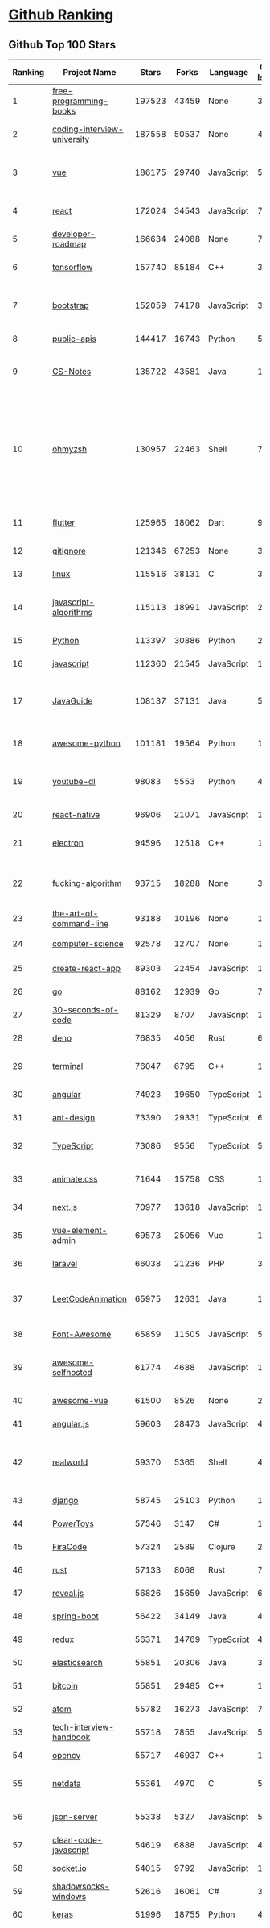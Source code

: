 [Github Ranking](../README.md)
==========

## Github Top 100 Stars

| Ranking | Project Name | Stars | Forks | Language | Open Issues | Description | Last Commit |
| ------- | ------------ | ----- | ----- | -------- | ----------- | ----------- | ----------- |
| 1 | [free-programming-books](https://github.com/EbookFoundation/free-programming-books) | 197523 | 43459 | None | 34 | :books: Freely available programming books | 2021-07-27T11:23:19Z |
| 2 | [coding-interview-university](https://github.com/jwasham/coding-interview-university) | 187558 | 50537 | None | 49 | A complete computer science study plan to become a software engineer. | 2021-07-27T05:40:47Z |
| 3 | [vue](https://github.com/vuejs/vue) | 186175 | 29740 | JavaScript | 533 | 🖖 Vue.js is a progressive, incrementally-adoptable JavaScript framework for building UI on the web. | 2021-07-25T05:38:46Z |
| 4 | [react](https://github.com/facebook/react) | 172024 | 34543 | JavaScript | 780 | A declarative, efficient, and flexible JavaScript library for building user interfaces. | 2021-07-28T01:53:38Z |
| 5 | [developer-roadmap](https://github.com/kamranahmedse/developer-roadmap) | 166634 | 24088 | None | 72 | Roadmap to becoming a web developer in 2021 | 2021-06-26T06:42:42Z |
| 6 | [tensorflow](https://github.com/tensorflow/tensorflow) | 157740 | 85184 | C++ | 3562 | An Open Source Machine Learning Framework for Everyone | 2021-07-28T02:13:14Z |
| 7 | [bootstrap](https://github.com/twbs/bootstrap) | 152059 | 74178 | JavaScript | 375 | The most popular HTML, CSS, and JavaScript framework for developing responsive, mobile first projects on the web. | 2021-07-27T18:16:00Z |
| 8 | [public-apis](https://github.com/public-apis/public-apis) | 144417 | 16743 | Python | 52 | A collective list of free APIs | 2021-07-27T09:29:43Z |
| 9 | [CS-Notes](https://github.com/CyC2018/CS-Notes) | 135722 | 43581 | Java | 105 | :books: 技术面试必备基础知识、Leetcode、计算机操作系统、计算机网络、系统设计 | 2021-06-30T00:42:05Z |
| 10 | [ohmyzsh](https://github.com/ohmyzsh/ohmyzsh) | 130957 | 22463 | Shell | 735 | 🙃   A delightful community-driven (with 1800+ contributors) framework for managing your zsh configuration. Includes 300+ optional plugins (rails, git, OSX, hub, docker, homebrew, node, php, python, etc), 140+ themes to spice up your morning, and an auto-update tool so that makes it easy to keep up with the latest updates from the community. | 2021-07-26T09:49:02Z |
| 11 | [flutter](https://github.com/flutter/flutter) | 125965 | 18062 | Dart | 9350 | Flutter makes it easy and fast to build beautiful apps for mobile and beyond. | 2021-07-28T02:36:59Z |
| 12 | [gitignore](https://github.com/github/gitignore) | 121346 | 67253 | None | 302 | A collection of useful .gitignore templates | 2021-07-22T11:47:54Z |
| 13 | [linux](https://github.com/torvalds/linux) | 115516 | 38131 | C | 324 | Linux kernel source tree | 2021-07-27T21:17:05Z |
| 14 | [javascript-algorithms](https://github.com/trekhleb/javascript-algorithms) | 115113 | 18991 | JavaScript | 248 | 📝 Algorithms and data structures implemented in JavaScript with explanations and links to further readings | 2021-07-27T17:47:38Z |
| 15 | [Python](https://github.com/TheAlgorithms/Python) | 113397 | 30886 | Python | 27 | All Algorithms implemented in Python | 2021-07-27T18:03:56Z |
| 16 | [javascript](https://github.com/airbnb/javascript) | 112360 | 21545 | JavaScript | 126 | JavaScript Style Guide | 2021-07-15T01:15:43Z |
| 17 | [JavaGuide](https://github.com/Snailclimb/JavaGuide) | 108137 | 37131 | Java | 54 | 「Java学习+面试指南」一份涵盖大部分 Java 程序员所需要掌握的核心知识。准备 Java 面试，首选 JavaGuide！ | 2021-07-27T08:20:17Z |
| 18 | [awesome-python](https://github.com/vinta/awesome-python) | 101181 | 19564 | Python | 179 | A curated list of awesome Python frameworks, libraries, software and resources | 2021-07-25T12:54:29Z |
| 19 | [youtube-dl](https://github.com/ytdl-org/youtube-dl) | 98083 | 5553 | Python | 4438 | Command-line program to download videos from YouTube.com and other video sites | 2021-07-27T00:30:58Z |
| 20 | [react-native](https://github.com/facebook/react-native) | 96906 | 21071 | JavaScript | 1936 | A framework for building native apps with React. | 2021-07-28T02:57:56Z |
| 21 | [electron](https://github.com/electron/electron) | 94596 | 12518 | C++ | 1228 | :electron: Build cross-platform desktop apps with JavaScript, HTML, and CSS | 2021-07-28T02:59:09Z |
| 22 | [fucking-algorithm](https://github.com/labuladong/fucking-algorithm) | 93715 | 18288 | None | 35 | 刷算法全靠套路，认准 labuladong 就够了！English version supported! Crack LeetCode, not only how, but also why.  | 2021-07-19T08:31:30Z |
| 23 | [the-art-of-command-line](https://github.com/jlevy/the-art-of-command-line) | 93188 | 10196 | None | 194 | Master the command line, in one page | 2021-06-22T13:28:39Z |
| 24 | [computer-science](https://github.com/ossu/computer-science) | 92578 | 12707 | None | 14 | :mortar_board: Path to a free self-taught education in Computer Science! | 2021-07-28T02:01:16Z |
| 25 | [create-react-app](https://github.com/facebook/create-react-app) | 89303 | 22454 | JavaScript | 1183 | Set up a modern web app by running one command. | 2021-07-28T02:01:16Z |
| 26 | [go](https://github.com/golang/go) | 88162 | 12939 | Go | 7329 | The Go programming language | 2021-07-28T02:04:32Z |
| 27 | [30-seconds-of-code](https://github.com/30-seconds/30-seconds-of-code) | 81329 | 8707 | JavaScript | 1 | Short JavaScript code snippets for all your development needs | 2021-07-24T14:59:17Z |
| 28 | [deno](https://github.com/denoland/deno) | 76835 | 4056 | Rust | 635 | A secure JavaScript and TypeScript runtime | 2021-07-28T02:29:21Z |
| 29 | [terminal](https://github.com/microsoft/terminal) | 76047 | 6795 | C++ | 1368 | The new Windows Terminal and the original Windows console host, all in the same place! | 2021-07-28T01:55:17Z |
| 30 | [angular](https://github.com/angular/angular) | 74923 | 19650 | TypeScript | 1930 | The modern web developer’s platform | 2021-07-28T01:44:19Z |
| 31 | [ant-design](https://github.com/ant-design/ant-design) | 73390 | 29331 | TypeScript | 688 | An enterprise-class UI design language and React UI library | 2021-07-27T14:59:06Z |
| 32 | [TypeScript](https://github.com/microsoft/TypeScript) | 73086 | 9556 | TypeScript | 5110 | TypeScript is a superset of JavaScript that compiles to clean JavaScript output. | 2021-07-27T21:18:44Z |
| 33 | [animate.css](https://github.com/animate-css/animate.css) | 71644 | 15758 | CSS | 18 | 🍿 A cross-browser library of CSS animations. As easy to use as an easy thing. | 2021-07-27T12:03:36Z |
| 34 | [next.js](https://github.com/vercel/next.js) | 70977 | 13618 | JavaScript | 1133 | The React Framework | 2021-07-27T23:22:49Z |
| 35 | [vue-element-admin](https://github.com/PanJiaChen/vue-element-admin) | 69573 | 25056 | Vue | 1027 | :tada: A magical vue admin                                                                https://panjiachen.github.io/vue-element-admin | 2021-07-14T14:46:16Z |
| 36 | [laravel](https://github.com/laravel/laravel) | 66038 | 21236 | PHP | 30 | A PHP framework for web artisans. | 2021-07-26T13:07:47Z |
| 37 | [LeetCodeAnimation](https://github.com/MisterBooo/LeetCodeAnimation) | 65975 | 12631 | Java | 10 | Demonstrate all the questions on LeetCode in the form of animation.（用动画的形式呈现解LeetCode题目的思路） | 2021-06-24T03:37:31Z |
| 38 | [Font-Awesome](https://github.com/FortAwesome/Font-Awesome) | 65859 | 11505 | JavaScript | 5702 | The iconic SVG, font, and CSS toolkit | 2021-06-27T14:55:00Z |
| 39 | [awesome-selfhosted](https://github.com/awesome-selfhosted/awesome-selfhosted) | 61774 | 4688 | JavaScript | 105 | A list of Free Software network services and web applications which can be hosted on your own servers | 2021-07-23T12:03:43Z |
| 40 | [awesome-vue](https://github.com/vuejs/awesome-vue) | 61500 | 8526 | None | 27 | 🎉 A curated list of awesome things related to Vue.js | 2021-07-27T06:36:11Z |
| 41 | [angular.js](https://github.com/angular/angular.js) | 59603 | 28473 | JavaScript | 465 | AngularJS - HTML enhanced for web apps! | 2021-06-12T13:27:35Z |
| 42 | [realworld](https://github.com/gothinkster/realworld) | 59370 | 5365 | Shell | 45 | "The mother of all demo apps" — Exemplary fullstack Medium.com clone powered by React, Angular, Node, Django, and many more 🏅 | 2021-07-01T11:15:31Z |
| 43 | [django](https://github.com/django/django) | 58745 | 25103 | Python | 180 | The Web framework for perfectionists with deadlines. | 2021-07-28T02:56:17Z |
| 44 | [PowerToys](https://github.com/microsoft/PowerToys) | 57546 | 3147 | C# | 1853 | Windows system utilities to maximize productivity | 2021-07-27T18:01:46Z |
| 45 | [FiraCode](https://github.com/tonsky/FiraCode) | 57324 | 2589 | Clojure | 277 | Free monospaced font with programming ligatures | 2021-06-29T12:56:11Z |
| 46 | [rust](https://github.com/rust-lang/rust) | 57133 | 8068 | Rust | 7485 | Empowering everyone to build reliable and efficient software. | 2021-07-28T02:21:00Z |
| 47 | [reveal.js](https://github.com/hakimel/reveal.js) | 56826 | 15659 | JavaScript | 657 | The HTML Presentation Framework | 2021-07-28T00:02:17Z |
| 48 | [spring-boot](https://github.com/spring-projects/spring-boot) | 56422 | 34149 | Java | 466 | Spring Boot | 2021-07-27T15:40:56Z |
| 49 | [redux](https://github.com/reduxjs/redux) | 56371 | 14769 | TypeScript | 48 | Predictable state container for JavaScript apps | 2021-07-25T03:00:11Z |
| 50 | [elasticsearch](https://github.com/elastic/elasticsearch) | 55851 | 20306 | Java | 3402 | Free and Open, Distributed, RESTful Search Engine | 2021-07-28T01:15:20Z |
| 51 | [bitcoin](https://github.com/bitcoin/bitcoin) | 55851 | 29485 | C++ | 1003 | Bitcoin Core integration/staging tree | 2021-07-28T02:31:56Z |
| 52 | [atom](https://github.com/atom/atom) | 55782 | 16273 | JavaScript | 776 | :atom: The hackable text editor | 2021-07-27T17:50:29Z |
| 53 | [tech-interview-handbook](https://github.com/yangshun/tech-interview-handbook) | 55718 | 7855 | JavaScript | 5 | 💯 Materials to help you rock your next coding interview | 2021-07-17T14:52:25Z |
| 54 | [opencv](https://github.com/opencv/opencv) | 55717 | 46937 | C++ | 1969 | Open Source Computer Vision Library | 2021-07-28T00:47:26Z |
| 55 | [netdata](https://github.com/netdata/netdata) | 55361 | 4970 | C | 531 | Real-time performance monitoring, done right! https://www.netdata.cloud | 2021-07-27T21:13:57Z |
| 56 | [json-server](https://github.com/typicode/json-server) | 55338 | 5327 | JavaScript | 580 | Get a full fake REST API with zero coding in less than 30 seconds (seriously) | 2021-07-27T14:04:19Z |
| 57 | [clean-code-javascript](https://github.com/ryanmcdermott/clean-code-javascript) | 54619 | 6888 | JavaScript | 41 | :bathtub: Clean Code concepts adapted for JavaScript | 2021-07-23T17:31:38Z |
| 58 | [socket.io](https://github.com/socketio/socket.io) | 54015 | 9792 | JavaScript | 154 | Realtime application framework (Node.JS server) | 2021-07-17T21:01:49Z |
| 59 | [shadowsocks-windows](https://github.com/shadowsocks/shadowsocks-windows) | 52616 | 16061 | C# | 38 | A C# port of shadowsocks | 2021-07-26T10:04:32Z |
| 60 | [keras](https://github.com/keras-team/keras) | 51996 | 18755 | Python | 444 | Deep Learning for humans | 2021-07-27T23:39:00Z |
| 61 | [mall](https://github.com/macrozheng/mall) | 51353 | 21980 | Java | 18 | mall项目是一套电商系统，包括前台商城系统及后台管理系统，基于SpringBoot+MyBatis实现，采用Docker容器化部署。 前台商城系统包含首页门户、商品推荐、商品搜索、商品展示、购物车、订单流程、会员中心、客户服务、帮助中心等模块。 后台管理系统包含商品管理、订单管理、会员管理、促销管理、运营管理、内容管理、统计报表、财务管理、权限管理、设置等模块。 | 2021-07-26T07:14:10Z |
| 62 | [Apollo-11](https://github.com/chrislgarry/Apollo-11) | 51186 | 6646 | Assembly | 107 | Original Apollo 11 Guidance Computer (AGC) source code for the command and lunar modules. | 2021-07-21T19:51:33Z |
| 63 | [gatsby](https://github.com/gatsbyjs/gatsby) | 50921 | 9764 | JavaScript | 406 | Build blazing fast, modern apps and websites with React | 2021-07-28T00:08:53Z |
| 64 | [awesome-machine-learning](https://github.com/josephmisiti/awesome-machine-learning) | 50820 | 12586 | Python | 1 | A curated list of awesome Machine Learning frameworks, libraries and software. | 2021-07-08T13:16:05Z |
| 65 | [element](https://github.com/ElemeFE/element) | 50507 | 12964 | Vue | 1881 | A Vue.js 2.0 UI Toolkit for Web | 2021-07-27T11:27:16Z |
| 66 | [redis](https://github.com/redis/redis) | 50276 | 19669 | C | 2151 | Redis is an in-memory database that persists on disk. The data model is key-value, but many different kind of values are supported: Strings, Lists, Sets, Sorted Sets, Hashes, Streams, HyperLogLogs, Bitmaps. | 2021-07-27T23:03:54Z |
| 67 | [nvm](https://github.com/nvm-sh/nvm) | 50182 | 5122 | Shell | 325 | Node Version Manager - POSIX-compliant bash script to manage multiple active node.js versions | 2021-07-18T10:33:40Z |
| 68 | [lodash](https://github.com/lodash/lodash) | 50170 | 5891 | JavaScript | 264 | A modern JavaScript utility library delivering modularity, performance, & extras. | 2021-07-20T05:34:32Z |
| 69 | [Front-end-Developer-Interview-Questions](https://github.com/h5bp/Front-end-Developer-Interview-Questions) | 49789 | 9876 | Nunjucks | 6 | A list of helpful front-end related questions you can use to interview potential candidates, test yourself or completely ignore. | 2021-07-26T03:00:45Z |
| 70 | [pytorch](https://github.com/pytorch/pytorch) | 49743 | 13464 | C++ | 9351 | Tensors and Dynamic neural networks in Python with strong GPU acceleration | 2021-07-28T02:37:43Z |
| 71 | [protobuf](https://github.com/protocolbuffers/protobuf) | 49547 | 13010 | C++ | 1257 | Protocol Buffers - Google's data interchange format | 2021-07-26T22:19:43Z |
| 72 | [Semantic-UI](https://github.com/Semantic-Org/Semantic-UI) | 49441 | 5130 | JavaScript | 1047 | Semantic is a UI component framework based around useful principles from natural language. | 2021-04-18T15:16:46Z |
| 73 | [resume.github.com](https://github.com/resume/resume.github.com) | 49331 | 1260 | JavaScript | 48 | Resumes generated using the GitHub informations | 2021-07-20T16:40:40Z |
| 74 | [ansible](https://github.com/ansible/ansible) | 49186 | 20870 | Python | 1611 | Ansible is a radically simple IT automation platform that makes your applications and systems easier to deploy and maintain. Automate everything from code deployment to network configuration to cloud management, in a language that approaches plain English, using SSH, with no agents to install on remote systems. https://docs.ansible.com. | 2021-07-27T23:54:09Z |
| 75 | [transformers](https://github.com/huggingface/transformers) | 48991 | 11679 | Python | 436 | 🤗 Transformers: State-of-the-art Natural Language Processing for Pytorch, TensorFlow, and JAX. | 2021-07-28T01:01:40Z |
| 76 | [svelte](https://github.com/sveltejs/svelte) | 48794 | 2323 | TypeScript | 563 | Cybernetically enhanced web apps | 2021-07-27T23:10:06Z |
| 77 | [rails](https://github.com/rails/rails) | 48754 | 19580 | Ruby | 658 | Ruby on Rails | 2021-07-28T01:48:18Z |
| 78 | [free-for-dev](https://github.com/ripienaar/free-for-dev) | 48241 | 5182 | HTML | 17 | A list of SaaS, PaaS and IaaS offerings that have free tiers of interest to devops and infradev | 2021-07-27T21:22:18Z |
| 79 | [nocode](https://github.com/kelseyhightower/nocode) | 48103 | 4251 | Dockerfile | 3929 | The best way to write secure and reliable applications. Write nothing; deploy nowhere. | 2021-06-18T07:28:30Z |
| 80 | [echarts](https://github.com/apache/echarts) | 47240 | 17734 | TypeScript | 2258 | Apache ECharts is a powerful, interactive charting and data visualization library for browser | 2021-07-28T01:47:22Z |
| 81 | [the-book-of-secret-knowledge](https://github.com/trimstray/the-book-of-secret-knowledge) | 47062 | 4920 | None | 18 | A collection of inspiring lists, manuals, cheatsheets, blogs, hacks, one-liners, cli/web tools and more. | 2021-07-26T19:24:42Z |
| 82 | [papers-we-love](https://github.com/papers-we-love/papers-we-love) | 46706 | 4086 | Shell | 13 | Papers from the computer science community to read and discuss. | 2021-04-17T10:55:24Z |
| 83 | [scikit-learn](https://github.com/scikit-learn/scikit-learn) | 46606 | 21709 | Python | 2368 | scikit-learn: machine learning in Python | 2021-07-28T02:38:02Z |
| 84 | [code-server](https://github.com/cdr/code-server) | 46474 | 3703 | TypeScript | 310 | VS Code in the browser | 2021-07-27T23:53:44Z |
| 85 | [requests](https://github.com/psf/requests) | 45721 | 8382 | Python | 325 | A simple, yet elegant HTTP library. | 2021-07-26T15:56:44Z |
| 86 | [awesome-public-datasets](https://github.com/awesomedata/awesome-public-datasets) | 45298 | 8017 | None | 109 | A topic-centric list of HQ open datasets. | 2021-06-14T07:56:01Z |
| 87 | [Awesome-Hacking](https://github.com/Hack-with-Github/Awesome-Hacking) | 45162 | 7216 | None | 31 | A collection of various awesome lists for hackers, pentesters and security researchers | 2021-07-26T19:14:43Z |
| 88 | [DeepLearning-500-questions](https://github.com/scutan90/DeepLearning-500-questions) | 45108 | 14113 | JavaScript | 98 | 深度学习500问，以问答形式对常用的概率知识、线性代数、机器学习、深度学习、计算机视觉等热点问题进行阐述，以帮助自己及有需要的读者。 全书分为18个章节，50余万字。由于水平有限，书中不妥之处恳请广大读者批评指正。   未完待续............ 如有意合作，联系scutjy2015@163.com                     版权所有，违权必究       Tan 2018.06 | 2021-07-12T11:57:40Z |
| 89 | [tailwindcss](https://github.com/tailwindlabs/tailwindcss) | 45005 | 2107 | JavaScript | 98 | A utility-first CSS framework for rapid UI development. | 2021-07-27T23:59:24Z |
| 90 | [HelloGitHub](https://github.com/521xueweihan/HelloGitHub) | 44985 | 6577 | Python | 8 | :octocat: 分享 GitHub 上有趣、入门级的开源项目 | 2021-07-28T00:56:28Z |
| 91 | [ionic-framework](https://github.com/ionic-team/ionic-framework) | 44948 | 13420 | TypeScript | 693 | A powerful cross-platform UI toolkit for building native-quality iOS, Android, and Progressive Web Apps with HTML, CSS, and JavaScript. | 2021-07-27T21:36:24Z |
| 92 | [RxJava](https://github.com/ReactiveX/RxJava) | 44941 | 7457 | Java | 12 | RxJava – Reactive Extensions for the JVM – a library for composing asynchronous and event-based programs using observable sequences for the Java VM. | 2021-07-26T07:05:26Z |
| 93 | [awesome-mac](https://github.com/jaywcjlove/awesome-mac) | 44835 | 4892 | JavaScript | 112 |  Now we have become very big, Different from the original idea. Collect premium software in various categories. | 2021-07-28T02:02:14Z |
| 94 | [every-programmer-should-know](https://github.com/mtdvio/every-programmer-should-know) | 44823 | 4456 | None | 27 | A collection of (mostly) technical things every software developer should know about | 2021-04-19T13:50:27Z |
| 95 | [core](https://github.com/home-assistant/core) | 44608 | 14548 | Python | 1332 | :house_with_garden: Open source home automation that puts local control and privacy first | 2021-07-28T02:34:06Z |
| 96 | [normalize.css](https://github.com/necolas/normalize.css) | 44580 | 10074 | CSS | 59 | A modern alternative to CSS resets | 2021-07-19T07:21:42Z |
| 97 | [awesome-react](https://github.com/enaqx/awesome-react) | 44509 | 5395 | None | 96 | A collection of awesome things regarding React ecosystem | 2021-07-25T16:00:13Z |
| 98 | [bulma](https://github.com/jgthms/bulma) | 43956 | 3765 | CSS | 318 | Modern CSS framework based on Flexbox | 2021-07-24T04:09:46Z |
| 99 | [react-router](https://github.com/ReactTraining/react-router) | 43645 | 8490 | JavaScript | 66 | Declarative routing for React | 2021-07-27T20:15:55Z |
| 100 | [material-design-icons](https://github.com/google/material-design-icons) | 43401 | 8781 | None | 336 | Material Design icons by Google | 2021-06-10T20:23:48Z |


